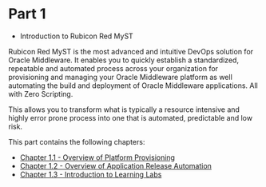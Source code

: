 # Part 1 - Introduction to Rubicon Red MyST  

Rubicon Red MyST is the most advanced and intuitive DevOps solution for Oracle Middleware. It enables you to quickly establish a standardized, repeatable and automated process across your organization for provisioning and managing your Oracle Middleware platform as well automating the build and deployment of Oracle Middleware applications. All with Zero Scripting.

This allows you to transform what is typically a resource intensive and highly error prone process into one that is automated, predictable and low risk.


This part contains the following chapters:

* [Chapter 1.1 - Overview of Platform Provisioning](part1/overviewApplicationReleaseAutomation/overviewApplicationReleaseAutomation.md)
* [Chapter 1.2 - Overview of Application Release Automation](part1/overviewPlatformProvisioning/overviewPlatformProvisioning.md)
* [Chapter 1.3 - Introduction to Learning Labs]()
